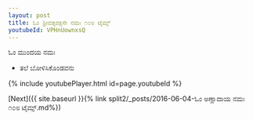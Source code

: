 ```yaml
---
layout: post
title: ಓಂ ಶ್ರೀವತ್ಸವಕ್ಷಸೇ ನಮಃ ೧೦೮ ಟೈಮ್ಸ್
youtubeId: VPHnUownxsQ
---
```

 
 
 ಓಂ ಮುಂದಯ ನಮಃ  
 
 -  ತಲೆ ಬೋಳಿಸಿಕೊಂಡವನು 
 
  
 
  
 
 
 
 
 
 


{% include youtubePlayer.html id=page.youtubeId %}
 
[Next]({{ site.baseurl }}{% link  split2/_posts/2016-06-04-ಓಂ ಅಣ್ಣಾದಾಯ ನಮಃ ೧೦೮ ಟೈಮ್ಸ್.md%})
 
